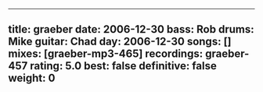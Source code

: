 
---
title: graeber
date: 2006-12-30
bass:	Rob
drums:	Mike
guitar:	Chad
day: 2006-12-30
songs: []
mixes: [graeber-mp3-465]
recordings: graeber-457
rating: 5.0
best: false
definitive: false
weight: 0
---
